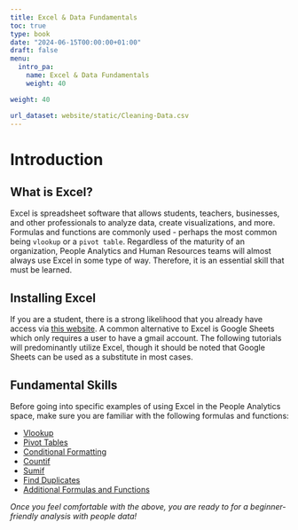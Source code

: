 ```yaml
---
title: Excel & Data Fundamentals
toc: true
type: book
date: "2024-06-15T00:00:00+01:00"
draft: false
menu:
  intro_pa:
    name: Excel & Data Fundamentals
    weight: 40 

weight: 40

url_dataset: website/static/Cleaning-Data.csv
---
```


# Introduction

## What is Excel?
Excel is spreadsheet software that allows students, teachers, businesses, and other professionals to analyze data, create visualizations, and more. Formulas and functions are commonly used - perhaps the most common being `vlookup` or a `pivot table`. Regardless of the maturity of an organization, People Analytics and Human Resources teams will almost always use Excel in some type of way. Therefore, it is an essential skill that must be learned. 

## Installing Excel

If you are a student, there is a strong likelihood that you already have access via [this website](https://www.microsoft.com/en-us/education/products/office). A common alternative to Excel is Google Sheets which only requires a user to have a gmail account. The following tutorials will predominantly utilize Excel, though it should be noted that Google Sheets can be used as a substitute in most cases. 

## Fundamental Skills

Before going into specific examples of using Excel in the People Analytics space, make sure you are familiar with the following formulas and functions: 
- [Vlookup](https://www.excel-easy.com/examples/vlookup.html)
- [Pivot Tables](https://www.excel-easy.com/data-analysis/pivot-tables.html)
- [Conditional Formatting](https://www.excel-easy.com/data-analysis/conditional-formatting.html)
- [Countif](https://www.excel-easy.com/examples/countif.html)
- [Sumif](https://www.excel-easy.com/examples/sumif.html)
- [Find Duplicates](https://www.excel-easy.com/examples/find-duplicates.html)
- [Additional Formulas and Functions](https://www.excel-easy.com)

*Once you feel comfortable with the above, you are ready to for a beginner-friendly analysis with people data!* 



<!-- {{< table path="Cleaning-Data.csv" header="true" caption="Table 1: My results" >}}

![Step 1](/cleaning-data-step1.png) -->
